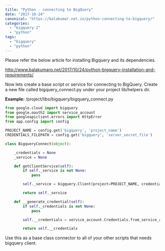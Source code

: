 ```yaml
---
title: "Python - connecting to BigQuery"
date: "2017-10-24"
canonical: "https://balakumar.net.in/python-connecting-to-bigquery/"
categories: 
  - "bigquery-2"
  - "python"
tags: 
  - "bigquery"
  - "python"
---
```


Please refer the below article for installing Bigquery and its dependencies.

http://www.balakumarp.net/2017/10/24/python-bigquery-installation-and-requirements/

Now lets create a base script or service for connecting to BigQuery. Create a new file called bigquery_connect.py under your project lib/helpers dir.

**Example:** /project/libs/bigquery/bigquery_connect.py

```python
from google.cloud import bigquery
from google.oauth2 import service_account
from googleapiclient.errors import HttpError
from app.config import config

PROJECT_NAME = config.get('bigquery', 'project_name')
CREDENTIALS_FILEPATH = config.get('bigquery', 'server_secret_file')

class BigqueryConnect(object):

    _credentials = None
    _service = None

    def getClientService(self):
        if self._service is not None:
            pass

        self._service = bigquery.Client(project=PROJECT_NAME, credentials=self.__generate_credential())

        return self._service

    def __generate_credential(self):
        if self._credentials is not None:
            pass

        self.__credentials = service_account.Credentials.from_service_account_file(CREDENTIALS_FILEPATH)

        return self.__credentials
```

Use this as a base class connector to all of your other scripts that needs bigquery client.
